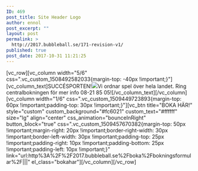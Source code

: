 ```yaml
---
ID: 469
post_title: Site Header Logo
author: ennol
post_excerpt: ""
layout: post
permalink: >
  http://2017.bubbleball.se/171-revision-v1/
published: true
post_date: 2017-10-31 11:21:25
---
```

[vc_row][vc_column width="5/6" css=".vc_custom_1508492582033{margin-top: -40px !important;}"][vc_column_text]SUCCÉSPORTEN!<img src="http://2017.bubbleball.se/wp-content/uploads/2017/03/collage_object.php_-1.png" />Vi ordnar spel över hela landet. Ring centralbokningen för mer info 08-21 85 05![/vc_column_text][/vc_column][vc_column width="1/6" css=".vc_custom_1509449723893{margin-top: 60px !important;padding-top: 30px !important;}"][vc_btn title="BOKA HÄR!" style="custom" custom_background="#fc6021" custom_text="#ffffff" size="lg" align="center" css_animation="bounceInRight" button_block="true" css=".vc_custom_1509457670382{margin-top: 50px !important;margin-right: 20px !important;border-right-width: 30px !important;border-left-width: 30px !important;padding-top: 25px !important;padding-right: 10px !important;padding-bottom: 25px !important;padding-left: 10px !important;}" link="url:http%3A%2F%2F2017.bubbleball.se%2Fboka%2Fbokningsformular%2F|||" el_class="bokahar"][/vc_column][/vc_row]